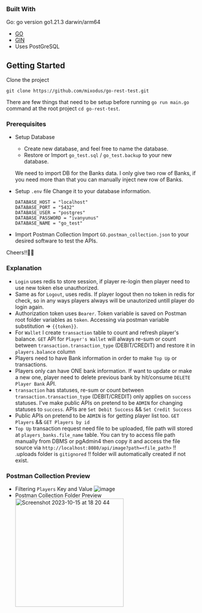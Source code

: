 <!-- GETTING STARTED -->
### Built With
Go: go version go1.21.3 darwin/arm64
* <a href="https://go.dev/">GO<a>
* <a href="https://gin-gonic.com/">GIN<a>
* Uses PostGreSQL
  
## Getting Started

Clone the project

```
git clone https://github.com/mixodus/go-rest-test.git
```

There are few things that need to be setup before running `go run main.go` command at the root project `cd go-rest-test`.

### Prerequisites

* Setup Database
  
  - Create new database, and feel free to name the database.
  - Restore or Import  `go_test.sql` /  `go_test.backup` to your new database.

  We need to import DB for the Banks data. I only give two row of Banks, if you need more than that you can manually inject new row of Banks.
  
* Setup `.env` file
  Change it to your database information.
  ```
  DATABASE_HOST = "localhost"
  DATABASE_PORT = "5432"
  DATABASE_USER = "postgres"
  DATABASE_PASSWORD = "ivanyunus"
  DATABASE_NAME = "go_test"
  ```

* Import Postman Collection
  Import `GO.postman_collection.json` to your desired software to test the APIs.



Cheers!!🥂✨




### Explanation

* `Login` uses redis to store session, if player re-login then player need to use new token else unauthorized.
* Same as for `Logout`, uses redis. If player logout then no token in redis for check, so in any ways players always will be unautorized untill player do login again.
* Authorization token uses `Bearer`. Token variable is saved on Postman root folder variables as `token`. Accessing via postman variable substitution => `{{token}}`.
* For `Wallet` I create `transaction` table to count and refresh player's balance. `GET` API for `Player's Wallet` will always re-sum or count between `transaction.transaction_type` (DEBIT/CREDIT) and restore it in `players.balance` column
* Players need to have Bank information in order to make `Top Up` or transactions.
* Players only can have ONE bank information. If want to update or make a new one, player need to delete previous bank by hit/consume `DELETE Player Bank` API.
* `transaction` has statuses, re-sum or count between `transaction.transaction_type` (DEBIT/CREDIT) only applies on `success` statuses. I've make public APIs on pretend to be `ADMIN` for changing statuses to `success`. APIs are `Set Debit Success` && `Set Credit Success`
* Public APIs on pretend to be `ADMIN` is for getting player list too. `GET Players` && `GET Players by id`
* `Top Up` transaction request need file to be uploaded, file path will stored at `players_banks.file_name` table. You can try to access file path manually from DBMS or pgAdmin4 then copy it and access the file source via ```http://localhost:8080/api/image?path=<file_path>``` !! .uploads folder is `gitignored` !! folder will automatically created if not exist.

### Postman Collection Preview
* Filtering `Players` Key and Value
  ![image](https://github.com/mixodus/go-rest-test/assets/58242458/0d39707a-c7c0-4995-a99a-80248eaf16b4)
* Postman Collection Folder Preview
  <img width="288" alt="Screenshot 2023-10-15 at 18 20 44" src="https://github.com/mixodus/go-rest-test/assets/58242458/f8beaa15-4d0d-4040-a4f4-d3796399cdc8">
